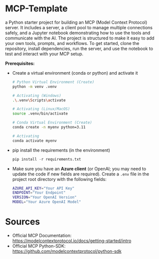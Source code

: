 # MCP-Template
a Python starter project for building an MCP (Model Context Protocol) server. It includes a server, a client pool to manage multiple connections safely, and a Jupyter notebook demonstrating how to use the tools and communicate with the AI. The project is structured to make it easy to add your own tools, prompts, and workflows. To get started, clone the repository, install dependencies, run the server, and use the notebook to test and interact with your MCP setup.

**Prerequisites:** 
- Create a virtual environment (conda or python) and activate it
    ```bash
    # Python Virtual Environment (Create)
    python -m venv .venv

    # Activating (Windows)
    .\.venv\Scripts\activate

    # Activating (Linux/MacOS)
    source .venv/bin/activate
    ```

    ```bash
    # Conda Virtual Environment (Create)
    conda create -n myenv python=3.11

    # Activating 
    conda activate myenv
    ```

- pip install the requirements (in the environment)
    ```python
    pip install -r requirements.txt
    ```
- Make sure you have an **Azure client** (or OpenAI; you may need to update the code if new fields are required). Create a `.env` file in the project root directory with the following fields:

    ```bash
    AZURE_API_KEY="Your API Key"
    ENDPOINT="Your Endpoint"
    VERSION="Your OpenAI Version"
    MODEL="Your Azure OpenAI Model"
    ```

# Sources
- Official MCP Documentation: https://modelcontextprotocol.io/docs/getting-started/intro
- Official MCP Python-SDK: https://github.com/modelcontextprotocol/python-sdk